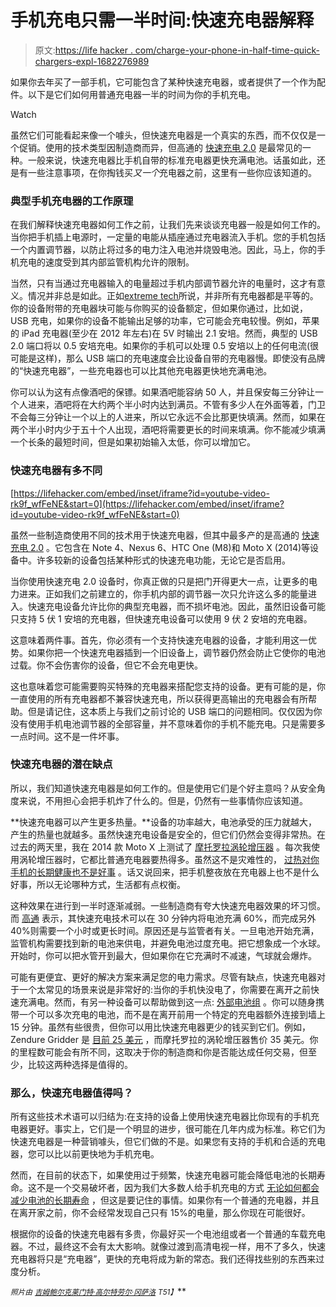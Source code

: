 # 手机充电只需一半时间:快速充电器解释

> 原文:[https://life hacker . com/charge-your-phone-in-half-time-quick-chargers-expl-1682276989](https://lifehacker.com/charge-your-phone-in-half-the-time-quick-chargers-expl-1682276989)

如果你去年买了一部手机，它可能包含了某种快速充电器，或者提供了一个作为配件。以下是它们如何用普通充电器一半的时间为你的手机充电。

Watch

虽然它们可能看起来像一个噱头，但快速充电器是一个真实的东西，而不仅仅是一个促销。使用的技术类型因制造商而异，但高通的 [快速充电 2.0](https://www.qualcomm.com/products/snapdragon/quick-charge) 是最常见的一种。一般来说，快速充电器比手机自带的标准充电器更快充满电池。话虽如此，还是有一些注意事项，在你掏钱买*又一个*充电器之前，这里有一些你应该知道的。

### **典型手机充电器的工作原理**

在我们解释快速充电器如何工作之前，让我们先来谈谈充电器一般是如何工作的。当你把手机插上电源时，一定量的电能从插座通过充电器流入手机。您的手机包括一个内置调节器，以防止将过多的电力注入电池并烧毁电池。因此，马上，你的手机充电的速度受到其内部监管机构允许的限制。

当然，只有当通过充电器输入的电量超过手机内部调节器允许的电量时，这才有意义。情况并非总是如此。正如[extreme tech](http://www.extremetech.com/computing/115251-how-usb-charging-works-or-how-to-avoid-blowing-up-your-smartphone)所说，并非所有充电器都是平等的。你的设备附带的充电器块可能与你购买的设备额定，但如果你通过，比如说，USB 充电，如果你的设备不能输出足够的功率，它可能会充电较慢。例如，苹果的 iPad 充电器(至少在 2012 年左右)在 5V 时输出 2.1 安培。然而，典型的 USB 2.0 端口将以 0.5 安培充电。如果你的手机可以处理 0.5 安培以上的任何电流(很可能是这样)，那么 USB 端口的充电速度会比设备自带的充电器慢。即使没有品牌的“快速充电器”，一些充电器也可以比其他充电器更快地充满电池。

你可以认为这有点像酒吧的保镖。如果酒吧能容纳 50 人，并且保安每三分钟让一个人进来，酒吧将在大约两个半小时内达到满员。不管有多少人在外面等着，门卫不会每三分钟让一个以上的人进来，所以它永远不会比那更快填满。然而，如果在两个半小时内少于五十个人出现，酒吧将需要更长的时间来填满。你不能减少填满一个长条的最短时间，但是如果初始输入太低，你可以增加它。

### **快速充电器有多不同**

 [https://lifehacker.com/embed/inset/iframe?id=youtube-video-rk9f_wfFeNE&start=0](https://lifehacker.com/embed/inset/iframe?id=youtube-video-rk9f_wfFeNE&start=0) 

虽然一些制造商使用不同的技术用于快速充电器，但其中最多产的是高通的 [快速充电 2.0](https://www.qualcomm.com/news/snapdragon/2014/06/04/quick-charge-20-has-arrived) 。它包含在 Note 4、Nexus 6、HTC One (M8)和 Moto X (2014)等设备中。许多较新的设备包括某种形式的快速充电功能，无论它是否启用。

当你使用快速充电 2.0 设备时，你真正做的只是把门开得更大一点，让更多的电力进来。正如我们之前建立的，你手机内部的调节器一次只允许这么多的能量进入。快速充电设备允许比你的典型充电器，而不损坏电池。因此，虽然旧设备可能只支持 5 伏 1 安培的充电器，但快速充电设备可以使用 9 伏 2 安培的充电器。

这意味着两件事。首先，你必须有一个支持快速充电器的设备，才能利用这一优势。如果你把一个快速充电器插到一个旧设备上，调节器仍然会防止它使你的电池过载。你不会伤害你的设备，但它不会充电更快。

这也意味着您可能需要购买特殊的充电器来搭配您支持的设备。更有可能的是，你一直使用的所有充电器都不兼容快速充电，所以获得更高输出的充电器会有所帮助。但是请记住，这本质上与我们之前讨论的 USB 端口的问题相同。仅仅因为你没有使用手机电池调节器的全部容量，并不意味着你的手机不能充电。只是需要多一点时间。这不是一件坏事。

### **快速充电器的潜在缺点**

所以，我们知道快速充电器是如何工作的。但是使用它们是个好主意吗？从安全角度来说，不用担心会把手机炸了什么的。但是，仍然有一些事情你应该知道。

**快速充电器可以产生更多热量。**设备的功率越大，电池承受的压力就越大，产生的热量也就越多。虽然快速充电设备是安全的，但它们仍然会变得非常热。在过去的两天里，我在 2014 款 Moto X 上测试了 [摩托罗拉涡轮增压器](http://www.motorola.com/us/accessories-batteries-chargers/Motorola-Turbo-Charger/motorola-turbo-charger-pdp.html) 。每次我使用涡轮增压器时，它都比普通充电器要热得多。虽然这不是灾难性的， [过热对你手机的长期健康也不是好事](https://lifehacker.com/can-i-leave-my-gadgets-in-a-cold-or-hot-car-5965864) 。话又说回来，把手机整夜放在充电器上也不是什么好事，所以无论哪种方式，生活都有点权衡。

这种效果在进行到一半时逐渐减弱。一些制造商有夸大快速充电器效果的坏习惯。而 [高通](https://www.qualcomm.com/products/snapdragon/quick-charge) 表示，其快速充电技术可以在 30 分钟内将电池充满 60%，而完成另外 40%则需要一个小时或更长时间。原因还是与监管者有关。一旦电池开始充满，监管机构需要找到新的电池来供电，并避免电池过度充电。把它想象成一个水球。开始时，你可以把水管开到最大，但如果你在它充满时不减速，气球就会爆炸。

可能有更便宜、更好的解决方案来满足您的电力需求。尽管有缺点，快速充电器对于一个太常见的场景来说是非常好的:当你的手机快没电了，你需要在离开之前快速充满电。然而，有另一种设备可以帮助做到这一点: [外部电池组](https://lifehacker.com/five-best-external-battery-packs-509802431) 。你可以随身携带一个可以多次充电的电池，而不是在离开前用一个特定的充电器额外连接到墙上 15 分钟。虽然有些很贵，但你可以用比快速充电器更少的钱买到它们。例如，Zendure Gridder 是 [目前 25 美元](http://www.amazon.com/Zendure-Gridder-Ultra-durable-Portable-Charger/dp/B00ICYWB0I/ref=sr_1_2?asc_campaign=InlineText&asc_refurl=https://lifehacker.com/charge-your-phone-in-half-the-time-quick-chargers-expl-1682276989&asc_source=&ie=UTF8&keywords=zendure&qid=1422458490&sr=8-2&tag=kinjalifehackerlink-20#Ask) ，而摩托罗拉的涡轮增压器售价 35 美元。你的里程数可能会有所不同，这取决于你的制造商和你是否能达成任何交易，但至少，比较这两种选择是值得的。

### **那么，快速充电器值得吗？**

所有这些技术术语可以归结为:在支持的设备上使用快速充电器比你现有的手机充电器更好。事实上，它们是一个明显的进步，很可能在几年内成为标准。称它们为快速充电器是一种营销噱头，但它们做的不是。如果您有支持的手机和合适的充电器，您可以比以前更快地为手机充电。

然而，在目前的状态下，如果使用过于频繁，快速充电器可能会降低电池的长期寿命。这不是一个交易破坏者，因为我们大多数人给手机充电的方式 [无论如何都会减少电池的长期寿命](https://lifehacker.com/how-often-should-i-charge-my-gadgets-battery-to-prolong-5875162) ，但这是要记住的事情。如果你有一个普通的充电器，并且在离开家之前，你不会经常发现自己只有 15%的电量，那么你现在可能很好。

根据你的设备的快速充电器有多贵，你最好买一个电池组或者一个普通的车载充电器。不过，最终这不会有太大影响。就像过渡到高清电视一样，用不了多久，快速充电器将只是“充电器”，更快的充电将成为新的常态。我们还得找些别的东西来过度分析。

<small>*照片由*</small> [<small>*吉姆鲍尔*</small>](http://www.flickr.com/photos/lens-cap/7940763908)<small></small>*[<small>*克莱门特·高尔特*</small>](http://www.flickr.com/photos/designetrecherche/5925463108)<small></small>*[<small>*劳尔·冈萨洛*</small>](http://www.flickr.com/photos/anim3/3950177049) <small>*T51】*</small>**